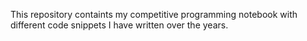 This repository containts my competitive programming notebook with different code snippets I have written over the years.

